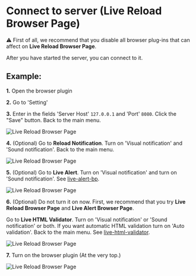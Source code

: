 # Connect to server (Live Reload Browser Page)

&#9888; First of all, we recommend that you disable all browser plug-ins that can affect on **Live Reload Browser Page**.

After you have started the server, you can connect to it. 

## Example:

**1.** Open the browser plugin

**2.** Go to 'Setting'
   
**3.** Enter in the fields 'Server Host' `127.0.0.1` and 'Port' `8080`. Click the "Save" button. Back to the main menu.

![Live Reload Browser Page](https://raw.githubusercontent.com/Yuriy-Svetlov/live-reload-bp/master/documentation/examples/сonnect_to_server/images/1.png)

**4.** (Optional) Go to **Reload Notification**. Turn on 'Visual notification' and 'Sound notification'. Back to the main menu.
 
![Live Reload Browser Page](https://raw.githubusercontent.com/Yuriy-Svetlov/live-reload-bp/master/documentation/examples/сonnect_to_server/images/2.png)
 
**5.** (Optional) Go to **Live Alert**. Turn on 'Visual notification' and turn on 'Sound notification'. See [live-alert-bp](https://github.com/Yuriy-Svetlov/live-alert-bp).

![Live Reload Browser Page](https://raw.githubusercontent.com/Yuriy-Svetlov/live-reload-bp/master/documentation/examples/сonnect_to_server/images/3.png)


**6.** (Optional) Do not turn it on now. First, we recommend that you try **Live Reload Browser Page** and **Live Alert Browser Page**. 

Go to **Live HTML Validator**. Turn on 'Visual notification' or 'Sound notification' or both. If you want automatic HTML validation turn on 'Auto validation'. Back to the main menu. See [live-html-validator](https://github.com/Yuriy-Svetlov/live-html-validator).

![Live Reload Browser Page](https://raw.githubusercontent.com/Yuriy-Svetlov/live-reload-bp/master/documentation/examples/сonnect_to_server/images/4.png)


**7.** Turn on the browser plugin (At the very top.)

![Live Reload Browser Page](https://raw.githubusercontent.com/Yuriy-Svetlov/live-reload-bp/master/documentation/examples/сonnect_to_server/images/5.png)
